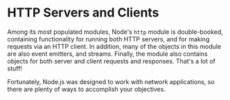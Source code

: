 
# HTTP Servers and Clients

Among its most populated modules, Node's `http` module is double-booked, containing functionality for running both HTTP servers, and for making requests via an HTTP client. In addition, many of the objects in this module are also event emitters, and streams. Finally, the module also contains objects for both server and client requests and responses. That's a lot of stuff!

Fortunately, Node.js was designed to work with network applications, so there are plenty of ways to accomplish your objectives.